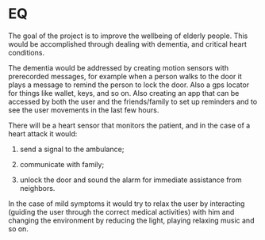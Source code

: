 # EQ
The goal of the project is to improve the wellbeing of elderly people. This would be accomplished through dealing with dementia, and critical heart conditions. 

The dementia would be addressed by creating motion sensors with prerecorded messages, for example when a person walks to the door it plays a message to remind the person to lock the door. Also a gps locator for things like wallet, keys, and so on. Also creating an app that can be accessed by both the user and the friends/family to set up reminders and to see the user movements in the last few hours. 

There will be a heart sensor that monitors the patient, and in the case of a heart attack it would: 

  1) send a signal to the ambulance; 
  
  2) communicate with family; 
  
  3) unlock the door and sound the alarm for immediate assistance from neighbors. 

In the case of mild symptoms it would try to relax the user by interacting (guiding the user through the correct medical activities) with him and changing the environment by reducing the light, playing relaxing music and so on. 

